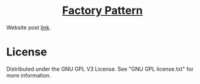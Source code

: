 <h1 align="center">
	<a href="https://github.com/KeyC0de/FactoryPattern">Factory Pattern</a>
</h1>


Website post [link](https://keyc0de.com/posts/39.html).<br>



# License

Distributed under the GNU GPL V3 License. See "GNU GPL license.txt" for more information.
